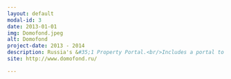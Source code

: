```yaml
---
layout: default
modal-id: 3
date: 2013-01-01
img: Domofond.jpeg
alt: Domofond
project-date: 2013 - 2014
description: Russia's &#35;1 Property Portal.<br/>Includes a portal to display listings for end users, and a backend admin system for agents to manage listings. 
site: http://www.domofond.ru/

---
```

